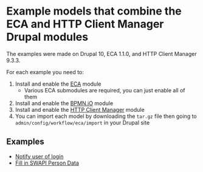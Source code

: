 # Example models that combine the ECA and HTTP Client Manager Drupal modules

The examples were made on Drupal 10, ECA 1.1.0, and HTTP Client Manager 9.3.3.

For each example you need to:

1.  Install and enable the [ECA][1] module
    - Various ECA submodules are required, you can just enable all of them
2.  Install and enable the [BPMN.iO][2] module
3.  Install and enable the [HTTP Client Manager][3] module
4.  You can import each model by downloading the `tar.gz` file then going to
    `admin/config/workflow/eca/import` in your Drupal site

## Examples

- [Notify user of login][4]
- [Fill in SWAPI Person Data][5]

[1]: https://www.drupal.org/project/eca
[2]: https://www.drupal.org/project/bpmn_io
[3]: https://www.drupal.org/project/http_client_manager
[4]: notify-user-of-login.md
[5]: fill-in-swapi-person-data.md
